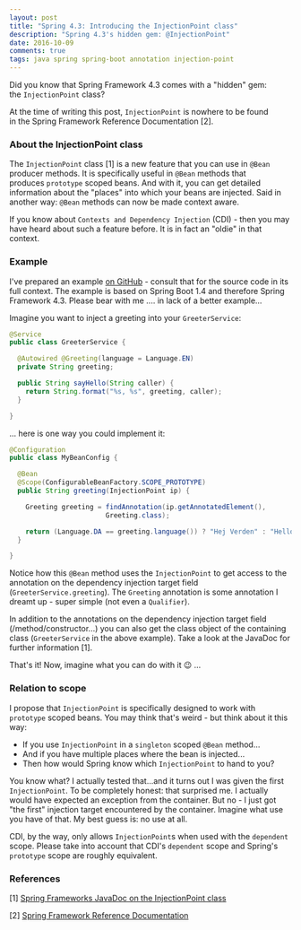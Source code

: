 ```yaml
---
layout: post
title: "Spring 4.3: Introducing the InjectionPoint class"
description: "Spring 4.3's hidden gem: @InjectionPoint"
date: 2016-10-09
comments: true
tags: java spring spring-boot annotation injection-point
---
```


Did you know that Spring Framework 4.3 comes with a "hidden" gem: the `InjectionPoint` class?

At the time of writing this post, `InjectionPoint` is nowhere to be found in the Spring Framework Reference Documentation [2].

### About the InjectionPoint class
The `InjectionPoint` class [1] is a new feature that you can use in `@Bean` producer methods. It is specifically useful in `@Bean` methods that produces `prototype` scoped beans. And with it, you can get detailed information about the "places" into which your beans are injected. Said in another way: `@Bean` methods can now be made context aware.

If you know about `Contexts and Dependency Injection` (CDI) - then you may have heard about such a feature before. It is in fact an "oldie" in that context.

### Example
I've prepared an example [on GitHub](https://github.com/nickymoelholm/smallexamples/tree/master/hello-spring43-injectionpoint) - consult that for the source code in its full context. The example is based on Spring Boot 1.4 and therefore Spring Framework 4.3. Please bear with me .... in lack of a better example...

Imagine you want to inject a greeting into your `GreeterService`:

```java
@Service
public class GreeterService {

  @Autowired @Greeting(language = Language.EN)
  private String greeting;

  public String sayHello(String caller) {
    return String.format("%s, %s", greeting, caller);
  }

}
```

... here is one way you could implement it:

```java
@Configuration
public class MyBeanConfig {

  @Bean
  @Scope(ConfigurableBeanFactory.SCOPE_PROTOTYPE)
  public String greeting(InjectionPoint ip) {

    Greeting greeting = findAnnotation(ip.getAnnotatedElement(),
                        Greeting.class);

    return (Language.DA == greeting.language()) ? "Hej Verden" : "Hello World";
  }

}
```

Notice how this `@Bean` method uses the `InjectionPoint` to get access to the annotation on the dependency injection target field (`GreeterService.greeting`). The `Greeting` annotation is some annotation I dreamt up - super simple (not even a `Qualifier`).

In addition to the annotations on the dependency injection target field (/method/constructor...) you can also get the class object of the containing class (`GreeterService` in the above example). Take a look at the JavaDoc for further information [1].

That's it! Now, imagine what you can do with it 😉 ...

### Relation to scope
I propose that `InjectionPoint` is specifically designed to work with `prototype` scoped beans. You may think that's weird - but think about it this way:

- If you use `InjectionPoint` in a `singleton` scoped `@Bean` method...
- And if you have multiple places where the bean is injected...
- Then how would Spring know which `InjectionPoint` to hand to you?

You know what? I actually tested that...and it turns out I was given the first `InjectionPoint`. To be completely honest: that surprised me. I actually would have expected an exception from the container. But no - I just got "the first" injection target encountered by the container. Imagine what use you have of that. My best guess is: no use at all. 

CDI, by the way, only allows `InjectionPoint`s when used with the `dependent` scope. Please take into account that CDI's `dependent` scope and Spring's `prototype` scope are roughly equivalent.

### References
[1] [Spring Frameworks JavaDoc on the InjectionPoint class](http://docs.spring.io/spring-framework/docs/current/javadoc-api/org/springframework/beans/factory/InjectionPoint.html)

[2] [Spring Framework Reference Documentation](http://docs.spring.io/spring/docs/current/spring-framework-reference/htmlsingle/)

